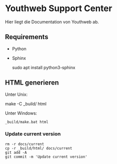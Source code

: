 # Youthweb Support Center

Hier liegt die Documentation von Youthweb ab.

## Requirements


* Python
* Sphinx

    sudo apt install python3-sphinx

## HTML generieren

Unter Unix:

make -C _build/ html

Unter Windows:

```
_build/make.bat html
```

### Update current version

    rm -r docs/current
    cp -r _build/html/ docs/current
    git add -A
    git commit -m 'Update current version'
